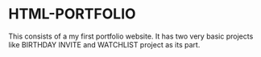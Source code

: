 # HTML-PORTFOLIO
This consists of a my first portfolio website. It has two very basic projects like BIRTHDAY INVITE and WATCHLIST project as its part.
